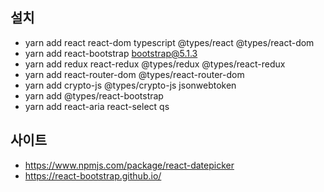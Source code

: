 
## 설치
* yarn add react react-dom typescript @types/react @types/react-dom
* yarn add react-bootstrap bootstrap@5.1.3
* yarn add redux react-redux @types/redux @types/react-redux
* yarn add react-router-dom @types/react-router-dom
* yarn add crypto-js @types/crypto-js jsonwebtoken
* yarn add @types/react-bootstrap 
* yarn add react-aria react-select qs

## 사이트
* https://www.npmjs.com/package/react-datepicker
* https://react-bootstrap.github.io/

